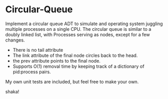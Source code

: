 # Circular-Queue
Implement a circular queue ADT to simulate and operating system juggling multiple processes on a single CPU. 
The circular queue is similar to a doubly linked list, with Processes serving as nodes, except for a few changes.
- There is no tail attribute
- The link attribute of the final node circles back to the head.
- the prev attribute points to the final node.
- Supports O(1) removal time by keeping track of a dictionary of pid:process pairs.

My own unit tests are included, but feel free to make your own. 

shaka!
